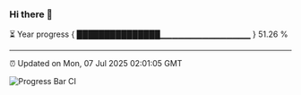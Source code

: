 ### Hi there 👋

⏳ Year progress { ███████████████▁▁▁▁▁▁▁▁▁▁▁▁▁▁▁ } 51.26 %

---

⏰ Updated on Mon, 07 Jul 2025 02:01:05 GMT

![Progress Bar CI](https://github.com/liununu/liununu/workflows/Progress%20Bar%20CI/badge.svg)
